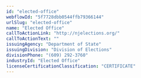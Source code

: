 ```yaml
---
id: "elected-office"
webflowId: "5f7728dbb0544ffb79366144"
urlSlug: "elected-office"
name: "Elected Office"
callToActionLink: "http://njelections.org/"
callToActionText: ""
issuingAgency: "Department of State"
issuingDivision: "Division of Elections"
divisionPhone: "(609) 292-3760"
industryId: "Elected Office"
licenseCertificationClassification: "CERTIFICATE"
---
```

